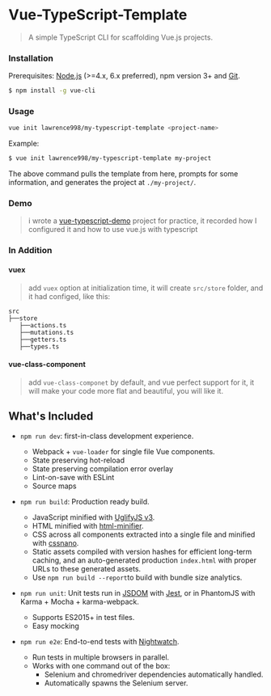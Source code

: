 # Vue-TypeScript-Template
> A simple TypeScript CLI for scaffolding Vue.js projects.

### Installation

Prerequisites: [Node.js](https://nodejs.org/en/) (>=4.x, 6.x preferred), npm version 3+ and [Git](https://git-scm.com/).

``` bash
$ npm install -g vue-cli
```
### Usage

```bash
vue init lawrence998/my-typescript-template <project-name>
```

Example:

``` bash
$ vue init lawrence998/my-typescript-template my-project
```

The above command pulls the template from here, prompts for some information, and generates the project at `./my-project/`.

### Demo
> i wrote a [vue-typescript-demo](http://github.com/lawrence998/my-typescript-template) project for practice, it recorded how I configured it and how to use vue.js with typescript

### In Addition

#### vuex
> add `vuex` option at initialization time, it will create `src/store` folder, and it had configed, like this:

```
src
├──store
   ├──actions.ts
   ├──mutations.ts
   ├──getters.ts
   ├──types.ts
```

#### vue-class-component
> add `vue-class-componet` by default, and vue perfect support for it, it will make your code more flat and beautiful, you will like it.

## What's Included

- `npm run dev`: first-in-class development experience.
  - Webpack + `vue-loader` for single file Vue components.
  - State preserving hot-reload
  - State preserving compilation error overlay
  - Lint-on-save with ESLint
  - Source maps

- `npm run build`: Production ready build.
  - JavaScript minified with [UglifyJS v3](https://github.com/mishoo/UglifyJS2/tree/harmony).
  - HTML minified with [html-minifier](https://github.com/kangax/html-minifier).
  - CSS across all components extracted into a single file and minified with [cssnano](https://github.com/ben-eb/cssnano).
  - Static assets compiled with version hashes for efficient long-term caching, and an auto-generated production `index.html` with proper URLs to these generated assets.
  - Use `npm run build --report`to build with bundle size analytics.

- `npm run unit`: Unit tests run in [JSDOM](https://github.com/tmpvar/jsdom) with [Jest](https://facebook.github.io/jest/), or in PhantomJS with Karma + Mocha + karma-webpack.
  - Supports ES2015+ in test files.
  - Easy mocking

- `npm run e2e`: End-to-end tests with [Nightwatch](http://nightwatchjs.org/).
  - Run tests in multiple browsers in parallel.
  - Works with one command out of the box:
    - Selenium and chromedriver dependencies automatically handled.
    - Automatically spawns the Selenium server.

